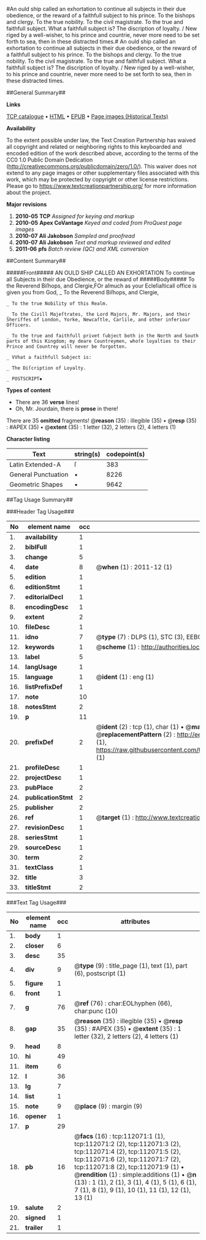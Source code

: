 #An ould ship called an exhortation to continue all subjects in their due obedience, or the reward of a faithfull subject to his prince. To the bishops and clergy. To the true nobility. To the civil magistrate. To the true and faithfull subject. What a faithfull subject is? The discription of loyalty. / New riged by a well-wisher, to his prince and countrie, never more need to be set forth to sea, then in these distracted times.#
An ould ship called an exhortation to continue all subjects in their due obedience, or the reward of a faithfull subject to his prince. To the bishops and clergy. To the true nobility. To the civil magistrate. To the true and faithfull subject. What a faithfull subject is? The discription of loyalty. / New riged by a well-wisher, to his prince and countrie, never more need to be set forth to sea, then in these distracted times.

##General Summary##

**Links**

[TCP catalogue](http://www.ota.ox.ac.uk/tcp/)  • 
[HTML](http://tei.it.ox.ac.uk/tcp/Texts-HTML/free/A90/A90132.html)  • 
[EPUB](http://tei.it.ox.ac.uk/tcp/Texts-EPUB/free/A90/A90132.epub) • 
[Page images (Historical Texts)](https://historicaltexts.jisc.ac.uk/eebo-99859967e)

**Availability**

To the extent possible under law, the Text Creation Partnership has waived all copyright and related or neighboring rights to this keyboarded and encoded edition of the work described above, according to the terms of the CC0 1.0 Public Domain Dedication (http://creativecommons.org/publicdomain/zero/1.0/). This waiver does not extend to any page images or other supplementary files associated with this work, which may be protected by copyright or other license restrictions. Please go to https://www.textcreationpartnership.org/ for more information about the project.

**Major revisions**

1. __2010-05__ __TCP__ *Assigned for keying and markup*
1. __2010-05__ __Apex CoVantage__ *Keyed and coded from ProQuest page images*
1. __2010-07__ __Ali Jakobson__ *Sampled and proofread*
1. __2010-07__ __Ali Jakobson__ *Text and markup reviewed and edited*
1. __2011-06__ __pfs__ *Batch review (QC) and XML conversion*

##Content Summary##

#####Front#####
AN OULD SHIP CALLED AN EXHORTATION To continue all Subjects in their due Obedience, or the reward of
#####Body#####
To the Reverend Biſhops, and Clergie,FOr aſmuch as your Ecleſiaſticall office is given you from God,
    _ To the Reverend Biſhops, and Clergie,

    _ To the true Nobility of this Realm.

    _ To the Civill Majeſtrates, the Lord Majors, Mr. Majors, and their Sheriffes of London, Yorke, Newcaſtle, Carlile, and other inferiour Officers.

    _ To the true and faithfull privet ſubject both in the North and South parts of this Kingdom; my deare Countreymen, whoſe loyalties to their Prince and Countrey will never be forgotten.

    _ VVhat a faithfull Subject is:

    _ The Diſcription of Loyalty.

    _ POSTSCRIPT▪

**Types of content**

  * There are 36 **verse** lines!
  * Oh, Mr. Jourdain, there is **prose** in there!

There are 35 **omitted** fragments! 
 @__reason__ (35) : illegible (35)  •  @__resp__ (35) : #APEX (35)  •  @__extent__ (35) : 1 letter (32), 2 letters (2), 4 letters (1)

**Character listing**


|Text|string(s)|codepoint(s)|
|---|---|---|
|Latin Extended-A|ſ|383|
|General Punctuation|•|8226|
|Geometric Shapes|▪|9642|

##Tag Usage Summary##

###Header Tag Usage###

|No|element name|occ|attributes|
|---|---|---|---|
|1.|__availability__|1||
|2.|__biblFull__|1||
|3.|__change__|5||
|4.|__date__|8| @__when__ (1) : 2011-12 (1)|
|5.|__edition__|1||
|6.|__editionStmt__|1||
|7.|__editorialDecl__|1||
|8.|__encodingDesc__|1||
|9.|__extent__|2||
|10.|__fileDesc__|1||
|11.|__idno__|7| @__type__ (7) : DLPS (1), STC (3), EEBO-CITATION (1), PROQUEST (1), VID (1)|
|12.|__keywords__|1| @__scheme__ (1) : http://authorities.loc.gov/ (1)|
|13.|__label__|5||
|14.|__langUsage__|1||
|15.|__language__|1| @__ident__ (1) : eng (1)|
|16.|__listPrefixDef__|1||
|17.|__note__|10||
|18.|__notesStmt__|2||
|19.|__p__|11||
|20.|__prefixDef__|2| @__ident__ (2) : tcp (1), char (1)  •  @__matchPattern__ (2) : ([0-9\-]+):([0-9IVX]+) (1), (.+) (1)  •  @__replacementPattern__ (2) : http://eebo.chadwyck.com/downloadtiff?vid=$1&page=$2 (1), https://raw.githubusercontent.com/textcreationpartnership/Texts/master/tcpchars.xml#$1 (1)|
|21.|__profileDesc__|1||
|22.|__projectDesc__|1||
|23.|__pubPlace__|2||
|24.|__publicationStmt__|2||
|25.|__publisher__|2||
|26.|__ref__|1| @__target__ (1) : http://www.textcreationpartnership.org/docs/. (1)|
|27.|__revisionDesc__|1||
|28.|__seriesStmt__|1||
|29.|__sourceDesc__|1||
|30.|__term__|2||
|31.|__textClass__|1||
|32.|__title__|3||
|33.|__titleStmt__|2||


###Text Tag Usage###

|No|element name|occ|attributes|
|---|---|---|---|
|1.|__body__|1||
|2.|__closer__|6||
|3.|__desc__|35||
|4.|__div__|9| @__type__ (9) : title_page (1), text (1), part (6), postscript (1)|
|5.|__figure__|1||
|6.|__front__|1||
|7.|__g__|76| @__ref__ (76) : char:EOLhyphen (66), char:punc (10)|
|8.|__gap__|35| @__reason__ (35) : illegible (35)  •  @__resp__ (35) : #APEX (35)  •  @__extent__ (35) : 1 letter (32), 2 letters (2), 4 letters (1)|
|9.|__head__|8||
|10.|__hi__|49||
|11.|__item__|6||
|12.|__l__|36||
|13.|__lg__|7||
|14.|__list__|1||
|15.|__note__|9| @__place__ (9) : margin (9)|
|16.|__opener__|1||
|17.|__p__|29||
|18.|__pb__|16| @__facs__ (16) : tcp:112071:1 (1), tcp:112071:2 (2), tcp:112071:3 (2), tcp:112071:4 (2), tcp:112071:5 (2), tcp:112071:6 (2), tcp:112071:7 (2), tcp:112071:8 (2), tcp:112071:9 (1)  •  @__rendition__ (1) : simple:additions (1)  •  @__n__ (13) : 1 (1), 2 (1), 3 (1), 4 (1), 5 (1), 6 (1), 7 (1), 8 (1), 9 (1), 10 (1), 11 (1), 12 (1), 13 (1)|
|19.|__salute__|2||
|20.|__signed__|1||
|21.|__trailer__|1||
